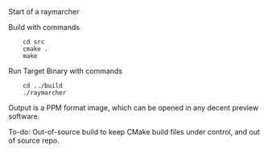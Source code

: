Start of a raymarcher

Build with commands
	
		cd src
		cmake .
		make

Run Target Binary with commands
	
		cd ../build
		./raymarcher

Output is a PPM format image, which can be opened in any decent preview software.

To-do:
Out-of-source build to keep CMake build files under control, and out of source repo.
